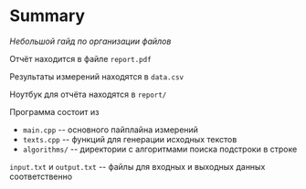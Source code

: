 # Summary

*Небольшой гайд по организации файлов*

Отчёт находится в файле `report.pdf`

Результаты измерений находятся в `data.csv`

Ноутбук для отчёта находятся в `report/`

Программа состоит из
* `main.cpp` -- основного пайплайна измерений
* `texts.cpp` -- функций для генерации исходных текстов
* `algorithms/` -- директории с алгоритмами поиска подстроки в строке

`input.txt` и `output.txt` -- файлы для входных и выходных данных соответственно

